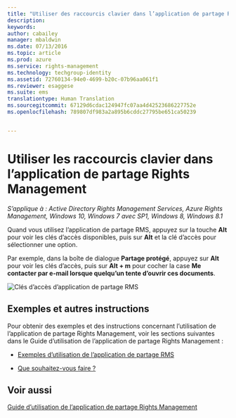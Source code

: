 ```yaml
---
title: "Utiliser des raccourcis clavier dans l’application de partage Rights Management | Azure RMS"
description: 
keywords: 
author: cabailey
manager: mbaldwin
ms.date: 07/13/2016
ms.topic: article
ms.prod: azure
ms.service: rights-management
ms.technology: techgroup-identity
ms.assetid: 72760134-94e0-4699-b20c-07b96aa061f1
ms.reviewer: esaggese
ms.suite: ems
translationtype: Human Translation
ms.sourcegitcommit: 67129d6cdac124947fc07aa4d42523686227752e
ms.openlocfilehash: 789807df983a2a895b6cddc27795be651ca50239


---
```


# Utiliser les raccourcis clavier dans l’application de partage Rights Management

*S’applique à : Active Directory Rights Management Services, Azure Rights Management, Windows 10, Windows 7 avec SP1, Windows 8, Windows 8.1*

Quand vous utilisez l’application de partage RMS, appuyez sur la touche **Alt** pour voir les clés d’accès disponibles, puis sur **Alt** et la clé d’accès pour sélectionner une option.

Par exemple, dans la boîte de dialogue **Partage protégé**, appuyez sur **Alt** pour voir les clés d’accès, puis sur **Alt + m** pour cocher la case **Me contacter par e-mail lorsque quelqu’un tente d’ouvrir ces documents**.

![Clés d’accès d’application de partage RMS](../media/ADRMS_MSRMSApp_AccessKeys.png)

## Exemples et autres instructions
Pour obtenir des exemples et des instructions concernant l’utilisation de l’application de partage Rights Management, voir les sections suivantes dans le Guide d’utilisation de l’application de partage Rights Management :

-   [Exemples d’utilisation de l’application de partage RMS](sharing-app-user-guide.md#examples-for-using-the-rms-sharing-application)

-   [Que souhaitez-vous faire ?](sharing-app-user-guide.md#what-do-you-want-to-do)

## Voir aussi
[Guide d’utilisation de l’application de partage Rights Management](sharing-app-user-guide.md)



<!--HONumber=Jul16_HO3-->


